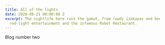 ```yaml
---
title: All of the lights
date: 2020-08-21 00:00:00 Z
excerpt: The nightlife here runs the gamut, from rowdy izakayas and beer bars, to
  red-light entertainment and the infamous Robot Restaurant.
---
```


Blog number two
